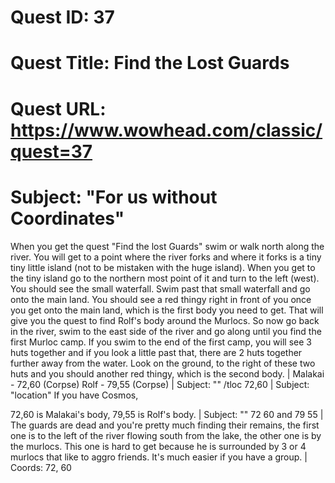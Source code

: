 # Quest ID: 37
# Quest Title: Find the Lost Guards
# Quest URL: https://www.wowhead.com/classic/quest=37
# Subject: "For us without Coordinates"
When you get the quest "Find the lost Guards" swim or walk north along the river. You will get to a point where the river forks and where it forks is a tiny tiny little island (not to be mistaken with the huge island). When you get to the tiny island go to the northern most point of it and turn to the left (west). You should see the small waterfall. Swim past that small waterfall and go onto the main land. You should see a red thingy right in front of you once you get onto the main land, which is the first body you need to get. That will give you the quest to find Rolf's body around the Murlocs. So now go back in the river, swim to the east side of the river and go along until you find the first Murloc camp. If you swim to the end of the first camp, you will see 3 huts together and if you look a little past that, there are 2 huts together further away from the water. Look on the ground, to the right of these two huts and you should another red thingy, which is the second body. | Malakai - 72,60 (Corpse)
Rolf - 79,55 (Corpse) | Subject: "<Blank>"
/tloc 72,60 | Subject: "location"
If you have Cosmos,

72,60 is Malakai's body,
79,55 is Rolf's body. | Subject: "<Blank>"
72 60 and 79 55 | The guards are dead and you're pretty much finding their remains, the first one is to the left of the river flowing south from the lake, the other one is by the murlocs. This one is hard to get because he is surrounded by 3 or 4 murlocs that like to aggro friends. It's much easier if you have a group. | Coords: 72, 60